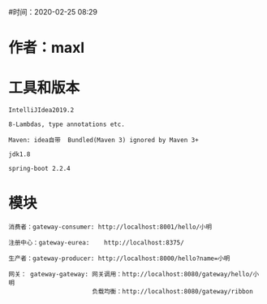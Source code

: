 #时间：2020-02-25 08:29
# 作者：maxl   
# 工具和版本

    IntelliJIdea2019.2   

    8-Lambdas, type annotations etc.

    Maven: idea自带  Bundled(Maven 3) ignored by Maven 3+

    jdk1.8

    spring-boot 2.2.4
# 模块
    消费者：gateway-consumer: http://localhost:8001/hello/小明
    
    注册中心：gateway-eurea:    http://localhost:8375/
    
    生产者：gateway-producer: http://localhost:8000/hello?name=小明
    
    网关： gateway-gateway: 网关调用：http://localhost:8080/gateway/hello/小明
                           负载均衡：http://localhost:8080/gateway/ribbon 
            
    









